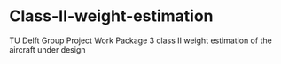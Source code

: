 # Class-II-weight-estimation
TU Delft Group Project Work Package 3 class II weight estimation of the aircraft under design
